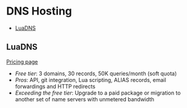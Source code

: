 # DNS Hosting

<!-- TOC depthFrom:2 -->

- [LuaDNS](#luadns)

<!-- /TOC -->

## LuaDNS

[Pricing page](http://www.luadns.com/pricing.html)

* *Free tier*: 3 domains, 30 records, 50K queries/month (soft quota)
* *Pros*: API, git integration, Lua scripting, ALIAS records, email forwardings and HTTP redirects
* *Exceeding the free tier*: Upgrade to a paid package or migration to another set of name servers with unmetered bandwidth
